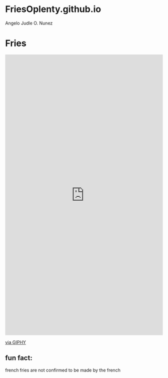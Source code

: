 # FriesOplenty.github.io
Angelo Judle O. Nunez
# Fries
<div style="width:100%;height:0;padding-bottom:178%;position:relative;"><iframe src="https://giphy.com/embed/0r3RvW5jN4WobV816C" width="100%" height="100%" style="position:absolute" frameBorder="0" class="giphy-embed" allowFullScreen></iframe></div><p><a href="https://giphy.com/gifs/frittenwerk-hungry-pommes-fritten-0r3RvW5jN4WobV816C">via GIPHY</a></p>

## fun fact: 
french fries are not confirmed to be made by the french

